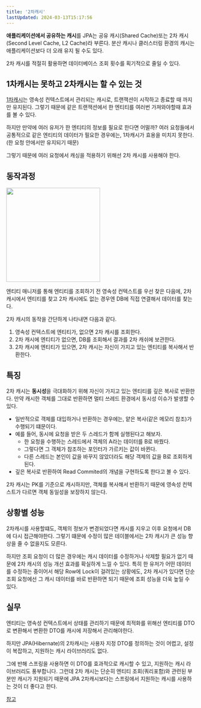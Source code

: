 ```yaml
---
title: '2차캐시'
lastUpdated: 2024-03-13T15:17:56
---
```


**애플리케이션에서 공유하는 캐시**를 JPA는 공유 캐시(Shared Cache)또는 2차 캐시 (Second Level Cache, L2 Cache)라 부른다. 분산 캐시나 클러스터링 환경의 캐시는 애플리케이션보다 더 오래 유지 될 수도 있다.

2차 캐시를 적절히 활용하면 데이터베이스 조회 횟수를 획기적으로 줄일 수 있다.

## 1차캐시는 못하고 2차캐시는 할 수 있는 것

<a href="./1차캐시.md">1차캐시</a>는 영속성 컨텍스트에서 관리되는 캐시로, 트랜잭션이 시작하고 종료할 때 까지만 유지된다. 그렇기 때문에 같은 트랜잭션에서 한 엔티티를 여러번 가져와야할때 효과를 볼 수 있다.

하지만 만약에 여러 유저가 한 엔티티의 정보를 필요로 한다면 어떨까? 여러 요청들에서 공통적으로 같은 엔티티의 데이터가 필요한 경우에는, 1차캐시가 효용을 미치지 못한다. (한 요청 안에서만 유지되기 때문)

그렇기 때문에 여러 요청에서 캐싱을 적용하기 위해선 2차 캐시를 사용해야 한다.

## 동작과정

<img height=250px src="https://user-images.githubusercontent.com/81006587/210163173-6a691831-809f-4849-a1c2-c6c9f99ac71d.png"/>

엔티티 매니저를 통해 엔티티를 조회하기 전 영속성 컨텍스트를 우선 찾은 다음에, 2차 캐시에서 엔티티를 찾고 2차 캐시에도 없는 경우엔 DB에 직접 연결해서 데이터를 찾는다. 

2차 캐시의 동작을 간단하게 나타내면 다음과 같다.

1. 영속성 컨텍스트에 엔티티가, 없으면 2차 캐시를 조회한다.
2. 2차 캐시에 엔티티가 없으면, DB를 조회해서 결과를 2차 캐쉬에 보관한다.
3. 2차 캐시에 엔티티가 있으면, 2차 캐시는 자신이 가지고 있는 엔티티를 복사해서 반환한다.
 

## 특징

2차 캐시는 **동시성**을 극대화하기 위해 자신이 가지고 있는 엔티티를 깊은 복사로 반환한다. 만약 캐시한 객체를 그대로 반환하면 멀티 쓰레드 환경에서 동시성 이슈가 발생할 수 있다.
- 일반적으로 객체를 대입하거나 반환하는 경우에는, 얕은 복사(같은 메모리 참조)가 수행되기 떄문이다.
- 예를 들어, 동시에 요청을 받은 두 스레드가 함께 실행된다고 해보자.
    - 한 요청을 수행하는 스레드에서 객체의 A라는 데이터를 B로 바꿨다.
    - 그렇다면 그 객체가 참조하는 포인터가 가르키는 값이 바뀐다.
    - 다른 스레드는 본인이 값을 바꾸지 않았더라도 해당 객제의 값을 B로 조회하게 된다. 
- 깊은 복사로 반환하여 Read Commited의 개념을 구현하도록 한다고 볼 수 있다.

2차 캐시는 PK를 기준으로 캐시하지만, 객체를 복사해서 반환하기 때문에 영속성 컨텍스트가 다르면 객체 동일성을 보장하지 않는다.

## 상황별 성능

2차캐시를 사용할떄도, 객체의 정보가 변경되었다면 캐시를 지우고 이후 요청에서 DB에 다시 접근해야한다. 그렇기 떄문에 수정이 많은 테이블에서는 2차 캐시가 큰 성능 향상을 줄 수 없을지도 모른다.

하지만 조회 요청이 더 많은 경우에는 캐시 데이터를 수정하거나 삭제할 필요가 없기 때문에 2차 캐시의 성능 개선 효과를 확실하게 느낄 수 있다. 특히 한 유저가 어떤 데이터를 수정하는 중이어서 해당 Row에 Lock이 걸려있는 상황에도, 2차 캐시가 있다면 단순 조회 요청에선 그 캐시 데이터를 바로 반환하면 되기 때문에 조회 성능을 더욱 높일 수 있다.

## 실무

엔티티는 영속성 컨텍스트에서 상태를 관리하기 때문에 최적화를 위해선 엔티티를 DTO로 변환해서 변환한 DTO를 캐시에 저장해서 관리해야한다. 

하지만 JPA(Hibernate)의 2차캐시는 사용자 지정 DTO를 정의하는 것이 어렵고, 설정이 복잡하고, 지원하는 캐시 라이브러리도 없다. 

그에 반해 스프링을 사용하면 이 DTO를 효과적으로 캐시할 수 있고, 지원하는 캐시 라이브러리도 풍부합니다. 그런데 2차 캐시는 단순히 엔티티 조회(쿼리포함)와 관련된 부분만 캐시가 지원되기 때문에 JPA 2차캐시보다는 스프링에서 지원하는 캐시를 사용하는 것이 더 좋다고 한다.

<a href="https://www.inflearn.com/questions/33629/%EA%B0%95%EC%9D%98%EC%97%90%EB%8A%94-%EC%97%86%EB%8A%94-%EB%82%B4%EC%9A%A9%EC%9D%B4%EC%A7%80%EB%A7%8C-cache-%EA%B4%80%EB%A0%A8%ED%95%B4%EC%84%9C-%EC%A7%88%EB%AC%B8%EC%9D%B4-%EC%9E%88%EC%8A%B5%EB%8B%88%EB%8B%A4">참고</a>
